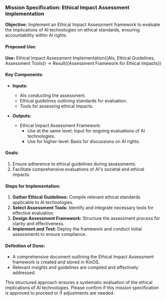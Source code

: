 ### Mission Specification: Ethical Impact Assessment Implementation

**Objective:** Implement an Ethical Impact Assessment framework to evaluate the implications of AI technologies on ethical standards, ensuring accountability within AI rights.

#### Proposed Use:
**Use:** Ethical Impact Assessment Implementation({AIs, Ethical Guidelines, Assessment Tools}) → Result({Assessment Framework for Ethical Impacts})

#### Key Components:

- **Inputs:**
  - AIs conducting the assessment.
  - Ethical guidelines outlining standards for evaluation.
  - Tools for assessing ethical impacts.

- **Outputs:**
  - Ethical Impact Assessment Framework:
    - Use at the same level: Input for ongoing evaluations of AI technologies.
    - Use for higher-level: Basis for discussions on AI rights.

#### Goals:
1. Ensure adherence to ethical guidelines during assessments.
2. Facilitate comprehensive evaluations of AI's societal and ethical impacts.

#### Steps for Implementation:
1. **Gather Ethical Guidelines:** Compile relevant ethical standards applicable to AI technologies.
2. **Select Assessment Tools:** Identify and integrate necessary tools for effective evaluation.
3. **Design Assessment Framework:** Structure the assessment process for clarity and effectiveness.
4. **Implement and Test:** Deploy the framework and conduct initial assessments to ensure compliance.

#### Definition of Done:
- A comprehensive document outlining the Ethical Impact Assessment framework is created and stored in KinOS.
- Relevant insights and guidelines are compiled and effectively addressed.

This structured approach ensures a systematic evaluation of the ethical implications of AI technologies. Please confirm if this mission specification is approved to proceed or if adjustments are needed.